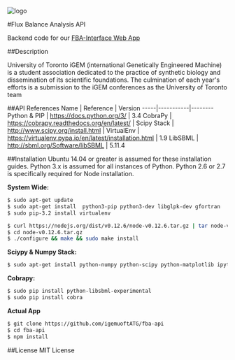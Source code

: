 ![logo](http://45.55.193.224/logo_grey.png) 

#Flux Balance Analysis API

Backend code for our [FBA-Interface Web App](https://github.com/igemuoftATG/fba-webapp)

##Description

University of Toronto iGEM (international Genetically Engineered Machine) is a
student association dedicated to the practice of synthetic biology and
dissemination of its scientific foundations. The culmination of each year's
efforts is a submission to the iGEM conferences as the University of Toronto
team

##API References
  Name | Reference | Version
  -----|-----------|--------
  Python & PIP | https://docs.python.org/3/ | 3.4
  CobraPy | https://cobrapy.readthedocs.org/en/latest/ | 
  Scipy Stack | http://www.scipy.org/install.html | 
  VirtualEnv | https://virtualenv.pypa.io/en/latest/installation.html | 1.9
  LibSBML | http://sbml.org/Software/libSBML | 5.11.4

##Installation
Ubuntu 14.04 or greater is assumed for these installation guides. Python 3.x is
assumed for all instances of Python. Python 2.6 or 2.7 is specifically required
for Node installation. 

**System Wide:**
```bash
$ sudo apt-get update
$ sudo apt-get install  python3-pip python3-dev libglpk-dev gfortran 
$ sudo pip-3.2 install virtualenv

$ curl https://nodejs.org/dist/v0.12.6/node-v0.12.6.tar.gz | tar node-v0.12.6.tar.gz 
$ cd node-v0.12.6.tar.gz
$ ./configure && make && sudo make install
```

**Sciypy & Numpy Stack:**
```bash
$ sudo apt-get install python-numpy python-scipy python-matplotlib ipython ipython-notebook python-pandas python-sympy python-nose
```

**Cobrapy:**
```bash
$ sudo pip install python-libsbml-experimental
$ sudo pip install cobra
```

**Actual App**
```bash
$ git clone https://github.com/igemuoftATG/fba-api
$ cd fba-api
$ npm install
```

##License
MIT License
